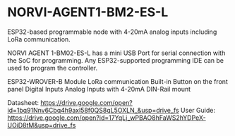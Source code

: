 # NORVI-AGENT1-BM2-ES-L
ESP32-based programmable node with 4-20mA analog inputs including LoRa communication.

NORVI AGENT 1-BM02-ES-L has a mini USB Port for serial connection with the SoC for programming. 
Any ESP32-supported programming IDE can be used to program the controller.

ESP32-WROVER-B Module
LoRa communication
Built-in Button on the front panel
Digital Inputs
Analog Inputs with 4-20mA
DIN-Rail mount

Datasheet:   https://drive.google.com/open?id=1bq91Nnv6Cbq4h9axl58f0QS8qL5OXLN_&usp=drive_fs
User Guide:  https://drive.google.com/open?id=17YqLj_wPBAO8hFaWS2hYDPeX-UOiD8tM&usp=drive_fs
